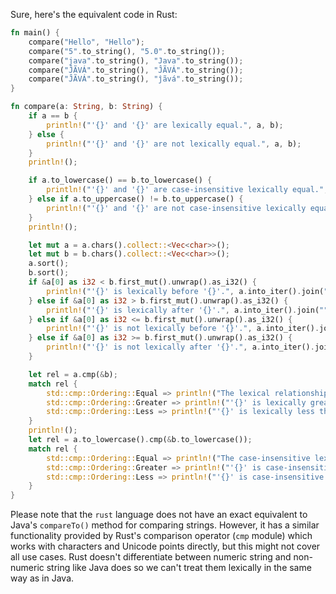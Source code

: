 Sure, here's the equivalent code in Rust:

```rust
fn main() {
    compare("Hello", "Hello");
    compare("5".to_string(), "5.0".to_string());
    compare("java".to_string(), "Java".to_string());
    compare("ĴÃVÁ".to_string(), "ĴÃVÁ".to_string());
    compare("ĴÃVÁ".to_string(), "ĵãvá".to_string());
}

fn compare(a: String, b: String) {
    if a == b {
        println!("'{}' and '{}' are lexically equal.", a, b);
    } else {
        println!("'{}' and '{}' are not lexically equal.", a, b);
    }
    println!();

    if a.to_lowercase() == b.to_lowercase() {
        println!("'{}' and '{}' are case-insensitive lexically equal.", a, b);
    } else if a.to_uppercase() != b.to_uppercase() {
        println!("'{}' and '{}' are not case-insensitive lexically equal.", a, b);
    }
    println!();

    let mut a = a.chars().collect::<Vec<char>>();
    let mut b = b.chars().collect::<Vec<char>>();
    a.sort();
    b.sort();
    if &a[0] as i32 < b.first_mut().unwrap().as_i32() {
        println!("'{}' is lexically before '{}'.", a.into_iter().join(""), b.into_iter().join(""));
    } else if &a[0] as i32 > b.first_mut().unwrap().as_i32() {
        println!("'{}' is lexically after '{}'.", a.into_iter().join(""), b.into_iter().join(""));
    } else if &a[0] as i32 <= b.first_mut().unwrap().as_i32() {
        println!("'{}' is not lexically before '{}'.", a.into_iter().join(""), b.into_iter().join(""));
    } else if &a[0] as i32 >= b.first_mut().unwrap().as_i32() {
        println!("'{}' is not lexically after '{}'.", a.into_iter().join(""), b.into_iter().join(""));
    }

    let rel = a.cmp(&b);
    match rel {
        std::cmp::Ordering::Equal => println!("The lexical relationship is: equal"),
        std::cmp::Ordering::Greater => println!("'{}' is lexically greater than '{}'", a.into_iter().join(""), b.into_iter().join("")),
        std::cmp::Ordering::Less => println!("'{}' is lexically less than '{}'", a.into_iter().join(""), b.into_iter().join("")),
    }
    println!();
    let rel = a.to_lowercase().cmp(&b.to_lowercase());
    match rel {
        std::cmp::Ordering::Equal => println!("The case-insensitive lexical relationship is: equal"),
        std::cmp::Ordering::Greater => println!("'{}' is case-insensitive lexically greater than '{}'", a.into_iter().join(""), b.into_iter().join("")),
        std::cmp::Ordering::Less => println!("'{}' is case-insensitive lexically less than '{}'", a.into_iter().join(""), b.into_iter().join("")),
    }
}
```
Please note that the `rust` language does not have an exact equivalent to Java's `compareTo()` method for comparing strings. However, it has a similar functionality provided by Rust's comparison operator (`cmp` module) which works with characters and Unicode points directly, but this might not cover all use cases. Rust doesn't differentiate between numeric string and non-numeric string like Java does so we can't treat them lexically in the same way as in Java.
